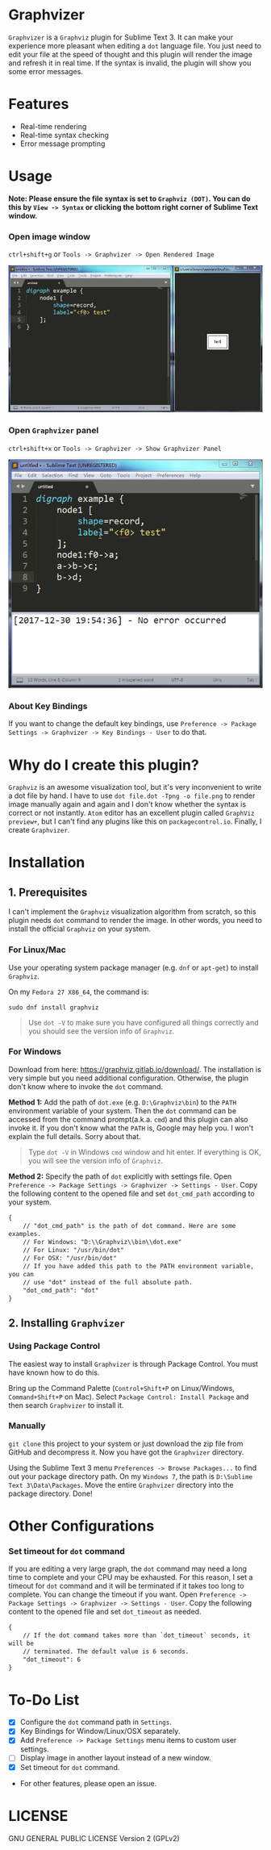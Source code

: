 # Graphvizer

`Graphvizer` is a `Graphviz` plugin for Sublime Text 3. It can make your experience more pleasant when editing a `dot` language file. You just need to edit your file at the speed of thought and this plugin will render the image and refresh it in real time. If the syntax is invalid, the plugin will show you some error messages.

# Features

* Real-time rendering
* Real-time syntax checking
* Error message prompting

# Usage

**Note: Please ensure the file syntax is set to `Graphviz (DOT)`. You can do this by `View -> Syntax` or clicking the bottom right corner of Sublime Text window.**

### Open image window

`ctrl+shift+g` or `Tools -> Graphvizer -> Open Rendered Image`

![ctrl+shift+g to open the image window](gif/image-window.gif)

### Open `Graphvizer` panel

`ctrl+shift+x` or `Tools -> Graphvizer -> Show Graphvizer Panel`

![ctrl+shift+g to open the Graphvizer panel](gif/graphvizer-panel.gif)

### About Key Bindings

If you want to change the default key bindings, use `Preference -> Package Settings -> Graphvizer -> Key Bindings - User` to do that.

# Why do I create this plugin?

`Graphviz` is an awesome visualization tool, but it's very inconvenient to write a dot file by hand. I have to use `dot file.dot -Tpng -o file.png` to render image manually again and again and I don't know whether the syntax is correct or not instantly. `Atom` editor has an excellent plugin called `GraphViz preview+`, but I can't find any plugins like this on `packagecontrol.io`. Finally, I create `Graphvizer`.

# Installation

## 1. Prerequisites

I can't implement the `Graphviz` visualization algorithm from scratch, so this plugin needs `dot` command to render the image. In other words, you need to install the official `Graphviz` on your system.

### For Linux/Mac

Use your operating system package manager (e.g. `dnf` or `apt-get`) to install `Graphviz`.

On my `Fedora 27 X86_64`, the command is:

```
sudo dnf install graphviz
```
> Use `dot -V` to make sure you have configured all things correctly and you should see the version info of `Graphviz`.

### For Windows

Download from here: https://graphviz.gitlab.io/download/. The installation is very simple but you need additional configuration. Otherwise, the plugin don't know where to invoke the `dot` command.

**Method 1:** Add the path of `dot.exe` (e.g. `D:\Graphviz\bin`) to the `PATH` environment variable of your system. Then the `dot` command can be accessed from the command prompt(a.k.a. `cmd`) and this plugin can also invoke it. If you don't know what the `PATH` is, Google may help you. I won't explain the full details. Sorry about that.

> Type `dot -V` in Windows `cmd` window and hit enter. If everything is OK, you will see the version info of `Graphviz`.

**Method 2:** Specify the path of `dot` explicitly with settings file. Open `Preference -> Package Settings -> Graphvizer -> Settings - User`. Copy the following content to the opened file and set `dot_cmd_path` according to your system.

```
{
	// "dot_cmd_path" is the path of dot command. Here are some examples.
	// For Windows: "D:\\Graphviz\\bin\\dot.exe"
	// For Linux: "/usr/bin/dot"
	// For OSX: "/usr/bin/dot"
	// If you have added this path to the PATH environment variable, you can
	// use "dot" instead of the full absolute path.
	"dot_cmd_path": "dot"
}
```

## 2. Installing `Graphvizer`

### Using Package Control

The easiest way to install `Graphvizer` is through Package Control. You must have known how to do this.

Bring up the Command Palette (`Control+Shift+P` on Linux/Windows, `Command+Shift+P` on Mac). Select `Package Control: Install Package` and then search `Graphvizer` to install it.

### Manually

`git clone` this project to your system or just download the zip file from GitHub and decompress it. Now you have got the `Graphvizer` directory.

Using the Sublime Text 3 menu `Preferences -> Browse Packages...` to find out your package directory path. On my `Windows 7`, the path is `D:\Sublime Text 3\Data\Packages`. Move the entire `Graphvizer` directory into the package directory. Done!

# Other Configurations

### Set timeout for `dot` command

If you are editing a very large graph, the `dot` command may need a long time to complete and your CPU may be exhausted. For this reason, I set a timeout for `dot` command and it will be terminated if it takes too long to complete. You can change the timeout if you want. Open `Preference -> Package Settings -> Graphvizer -> Settings - User`. Copy the following content to the opened file and set `dot_timeout` as needed.

```
{
	// If the dot command takes more than `dot_timeout` seconds, it will be
	// terminated. The default value is 6 seconds.
	"dot_timeout": 6
}
```

# To-Do List

- [x] Configure the `dot` command path in `Settings`.
- [x] Key Bindings for Window/Linux/OSX separately.
- [x] Add `Preference -> Package Settings` menu items to custom user settings.
- [ ] Display image in another layout instead of a new window.
- [x] Set timeout for `dot` command.
* For other features, please open an issue.

# LICENSE

GNU GENERAL PUBLIC LICENSE Version 2 (GPLv2)
